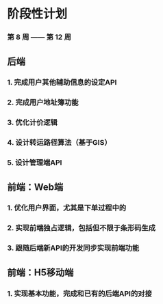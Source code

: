 # 阶段性计划

### 第 8 周 —— 第 12 周

## 后端

### 1. 完成用户其他辅助信息的设定API

### 2. 完成用户地址簿功能

### 3. 优化计价逻辑

### 4. 设计转运路径算法（基于GIS）

### 5. 设计管理端API

## 前端：Web端

### 1. 优化用户界面，尤其是下单过程中的

### 2. 实现前端独占逻辑，包括但不限于条形码生成

### 3. 跟随后端新API的开发同步实现前端功能

## 前端：H5移动端

### 1. 实现基本功能，完成和已有的后端API的对接